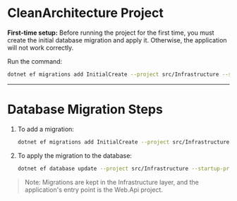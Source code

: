 # CleanArchitecture Project

**First-time setup:**
Before running the project for the first time, you must create the initial database migration and apply it. Otherwise, the application will not work correctly.

Run the command:

```sh
dotnet ef migrations add InitialCreate --project src/Infrastructure --startup-project src/Web.Api --output-dir Data/Migrations
```

---

# Database Migration Steps

1. To add a migration:

   ```sh
   dotnet ef migrations add InitialCreate --project src/Infrastructure --startup-project src/Web.Api --output-dir Data/Migrations
   ```

2. To apply the migration to the database:
   ```sh
   dotnet ef database update --project src/Infrastructure --startup-project src/Web.Api
   ```

> Note: Migrations are kept in the Infrastructure layer, and the application's entry point is the Web.Api project.
